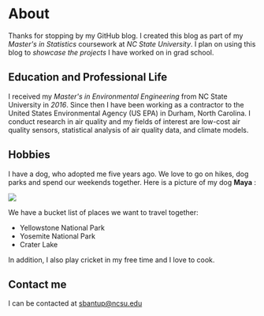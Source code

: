 
# About

Thanks for stopping by my GitHub blog. I created this blog as part of my *Master's in Statistics* coursework at *NC State University*. I plan on using this blog to *showcase the projects* I have worked on in grad school.

## Education and Professional Life

I received my *Master's in Environmental Engineering* from NC State University in *2016*. Since then I have been working as a contractor to the United States Environmental Agency (US EPA) in Durham, North Carolina. I conduct research in air quality and my fields of interest are low-cost air quality sensors, statistical analysis of air quality data, and climate models. 

## Hobbies 

I have a dog, who adopted me five years ago. We love to go on hikes, dog parks and spend our weekends together. Here is a picture of my dog **Maya** :

![](C:/Users/sarat/Downloads/maya.jpg)

We have a bucket list of places we want to travel together:  
  + Yellowstone National Park
  + Yosemite National Park
  + Crater Lake

In addition, I also play cricket in my free time and I love to cook.

## Contact me

I can be contacted at <sbantup@ncsu.edu>
